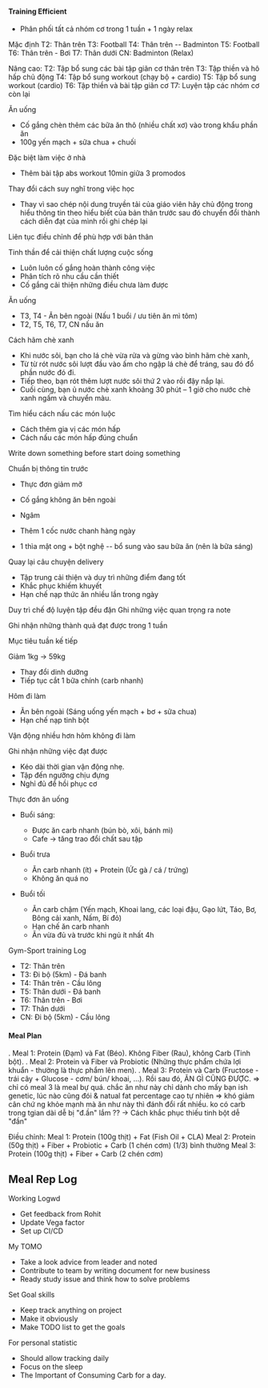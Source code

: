 #### Training Efficient
- Phân phối tất cả nhóm cơ trong 1 tuần + 1 ngày relax

Mặc định 
T2: Thân trên 
T3: Football
T4: Thân trên -- Badminton
T5: Football
T6: Thân trên - Bơi
T7: Thân dưới 
CN: Badminton (Relax)

Nâng cao:
T2: Tập bổ sung các bài tập giãn cơ thân trên
T3: Tập thiền và hô hấp chủ động
T4: Tập bổ sung workout (chạy bộ + cardio)
T5: Tập bổ sung workout (cardio)
T6: Tập thiền và bài tập giãn cơ
T7: Luyện tập các nhóm cơ còn lại

Ăn uống
- Cố gắng chèn thêm các bữa ăn thô (nhiều chất xơ) vào trong khẩu phần ăn
- 100g yến mạch + sữa chua + chuối

Đặc biệt làm việc ở nhà
- Thêm bài tập abs workout 10min giữa 3 promodos

Thay đổi cách suy nghĩ trong việc học
- Thay vì sao chép nội dung truyền tải của giáo viên hãy chủ động trong hiểu thông tin theo hiểu biết của bản thân trước sau đó chuyển đổi thành cách diễn đạt của mình rồi ghi chép lại 

Liên tục điều chỉnh để phù hợp với bản thân

Tinh thần để cải thiện chất lượng cuộc sống
- Luôn luôn cố gắng hoàn thành công việc
- Phân tích rõ nhu cầu cần thiết
- Cố gắng cải thiện những điều chưa làm được

Ăn uống
- T3, T4 - Ăn bên ngoài (Nấu 1 buổi / ưu tiên ăn mì tôm)
- T2, T5, T6, T7, CN nấu ăn

Cách hãm chè xanh
- Khi nước sôi, bạn cho lá chè vừa rửa và gừng vào bình hãm chè xanh, 
- Từ từ rót nước sôi lượt đầu vào ấm cho ngập lá chè để tráng, sau đó đổ phần nước đó đi.
- Tiếp theo, bạn rót thêm lượt nước sôi thứ 2 vào rồi đậy nắp lại.
- Cuối cùng, bạn ủ nước chè xanh khoảng 30 phút – 1 giờ cho nước chè xanh ngấm và chuyển màu.


Tìm hiểu cách nấu các món luộc
- Cách thêm gia vị các món hấp
- Cách nấu các món hấp đúng chuẩn


Write down something before start doing something




Chuẩn bị thông tin trước 

- Thực đơn giảm mỡ
- Cố gắng không ăn bên ngoài
- Ngâm 

- Thêm 1 cốc nước chanh hàng ngày
- 1 thìa mật ong + bột nghệ -- bổ sung vào sau bữa ăn (nên là bữa sáng)

Quay lại câu chuyện delivery 
- Tập trung cải thiện và duy trì những điểm đang tốt
- Khắc phục khiếm khuyết 
- Hạn chế nạp thức ăn nhiều lần trong ngày

Duy trì chế độ luyện tập đều đặn
Ghi những việc quan trọng ra note 

Ghi nhận những thành quả đạt được trong 1 tuần

Mục tiêu tuần kế tiếp

Giảm 1kg -> 59kg
- Thay đổi dinh dưỡng 
- Tiếp tục cắt 1 bữa chính (carb nhanh)


Hôm đi làm
- Ăn bên ngoài (Sáng uống yến mạch + bơ + sữa chua) 
- Hạn chế nạp tinh bột

Vận động nhiều hơn hôm không đi làm

Ghi nhận những việc đạt được
- Kéo dài thời gian vận động nhẹ.
- Tập đến ngưỡng chịu đựng
- Nghỉ đủ để hồi phục cơ


Thực đơn ăn uống
- Buổi sáng:
	- Được ăn carb nhanh (bún bò, xôi, bánh mì)
	- Cafe -> tăng trao đổi chất sau tập
- Buổi trưa
	- Ăn carb nhanh (ít) + Protein (Ức gà / cá / trứng)
	- Không ăn quá no

- Buổi tối
	- Ăn carb chậm (Yến mạch, Khoai lang, các loại đậu, Gạo lứt, Táo, Bơ, Bông cải xanh, Nấm, Bí đỏ)
	- Hạn chế ăn carb nhanh 
	- Ăn vừa đủ và trước khi ngủ ít nhất 4h 
 
Gym-Sport training Log
- T2: Thân trên
- T3: Đi bộ (5km) - Đá banh
- T4: Thân trên - Cầu lông 
- T5: Thân dưới - Đá banh
- T6: Thân trên - Bơi
- T7: Thân dưới 
- CN: Đi bộ (5km) - Cầu lông

#### Meal Plan
. Meal 1: Protein (Đạm) và Fat (Béo). Không Fiber (Rau), không Carb (Tinh bột).
. Meal 2: Protein và Fiber và Probiotic (Những thực phẩm chứa lợi khuẩn - thường là thực phẩm lên men).
. Meal 3: Protein và Carb (Fructose - trái cây + Glucose - cơm/ bún/ khoai, …). Rồi sau đó, ĂN GÌ CŨNG ĐƯỢC.
=> chỉ có meal 3 là meal bự quá. chắc ăn như này chỉ dành cho mấy bạn ish genetic, lúc nào cũng đói & natual fat percentage cao tự nhiên => khó giảm cân
chứ ng khỏe mạnh mà ăn như này thì đánh đổi rất nhiều. ko có carb trong tgian dài dễ bị "đ.ần" lắm ?? -> 
Cách khắc phục thiếu tinh bột dễ "đần"

Điều chỉnh:
Meal 1: Protein (100g thịt) + Fat (Fish Oil + CLA)
Meal 2: Protein (50g thịt) + Fiber + Probiotic + Carb (1 chén cơm) (1/3) bình thường
Meal 3: Protein (100g thịt) + Fiber + Carb (2 chén cơm) 


Meal Rep Log
- 

Working Logwd
- Get feedback from Rohit
- Update Vega factor
- Set up CI/CD


My TOMO
- Take a look advice from leader and noted
- Contribute to team by writing document for new business
- Ready study issue and think how to solve problems

Set Goal skills
- Keep track anything on project
- Make it obviously 
- Make TODO list to get the goals


For personal statistic
- Should allow tracking daily
- Focus on the sleep
- The Important of Consuming Carb for a day.

